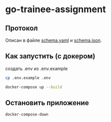 # go-trainee-assignment
## Протокол

Описан в файле [schema.yaml](schema.yaml) и [schema.json](schema.json).

## Как запустить (с докером)

создать .env из .env.example
```bash
cp .env.example .env
```

```bash
docker-compose up --build
```

## Остановить приложение

```bash
docker-compose-down
```

<!-- Постман коллекция: [documenter.getpostman.com](https://documenter.getpostman.com/view/2612412453/2sA123123DpC)  

## Generating code from a specification

Install [oapi-codegen](https://github.com/deepmap/oapi-codegen/) and generate:

```bash
oapi-codegen -package=handler -generate="chi-server,types,spec" api.yaml > internal/handler/api.gen.go
```

oapi-gen:
	@oapi-codegen -package=handler -generate="chi-server,types,spec" api.yaml > internal/handler/api.gen.go

https://github.com/avito-tech/tech-internship/tree/main/Tech%20Internships/Backend/Backend-trainee-assignment-winter-2025 -->
